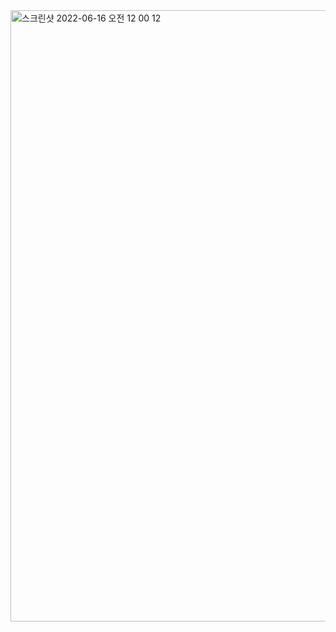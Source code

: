 
<img width="978" alt="스크린샷 2022-06-16 오전 12 00 12" src="https://user-images.githubusercontent.com/78894678/173860144-742c2ca3-dc10-4487-8106-c71fbd0bcce6.png">
